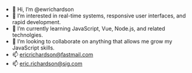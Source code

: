 - 👋 Hi, I’m @ewrichardson
- 👀 I’m interested in real-time systems, responsive user interfaces, and rapid development.
- 🌱 I’m currently learning JavaScript, Vue, Node.js, and related technolgies.
- 💞️ I’m looking to collaborate on anything that allows me grow my JavaScript skills.
- 📫 ericrichardson@fastmail.com
- 📫 eric.richardson@sig.com

<!---
ewrichardson/ewrichardson is a ✨ special ✨ repository because its `README.md` (this file) appears on your GitHub profile.
You can click the Preview link to take a look at your changes.
--->

